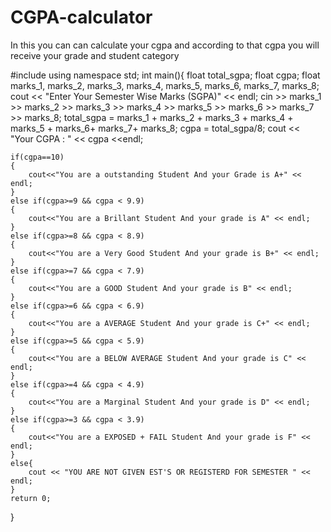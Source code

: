 # CGPA-calculator
In this you can can calculate your cgpa and according to that cgpa you will receive your grade and student category

#include<iostream>
using namespace std;
int main(){
    float total_sgpa;
    float cgpa;
    float marks_1, marks_2, marks_3, marks_4, marks_5, marks_6, marks_7, marks_8;
    cout << "Enter Your Semester Wise Marks (SGPA)" << endl;
    cin >> marks_1 >>  marks_2 >>  marks_3 >>  marks_4 >>  marks_5 >>  marks_6 >> marks_7 >> marks_8;
    total_sgpa = marks_1 + marks_2 + marks_3 + marks_4 + marks_5 + marks_6+ marks_7+ marks_8;
    cgpa = total_sgpa/8;
    cout << "Your CGPA : " << cgpa <<endl;

    if(cgpa==10)
    {
        cout<<"You are a outstanding Student And your Grade is A+" << endl;
    }
    else if(cgpa>=9 && cgpa < 9.9)
    {
        cout<<"You are a Brillant Student And your grade is A" << endl;
    }
    else if(cgpa>=8 && cgpa < 8.9)
    {
        cout<<"You are a Very Good Student And your grade is B+" << endl;
    }
    else if(cgpa>=7 && cgpa < 7.9)
    {
        cout<<"You are a GOOD Student And your grade is B" << endl;
    }
    else if(cgpa>=6 && cgpa < 6.9)
    {
        cout<<"You are a AVERAGE Student And your grade is C+" << endl;
    }
    else if(cgpa>=5 && cgpa < 5.9)
    {
        cout<<"You are a BELOW AVERAGE Student And your grade is C" << endl;
    }
    else if(cgpa>=4 && cgpa < 4.9)
    {
        cout<<"You are a Marginal Student And your grade is D" << endl;
    }
    else if(cgpa>=3 && cgpa < 3.9)
    {
        cout<<"You are a EXPOSED + FAIL Student And your grade is F" << endl;
    }
    else{
        cout << "YOU ARE NOT GIVEN EST'S OR REGISTERD FOR SEMESTER " << endl;
    }
    return 0;
}
